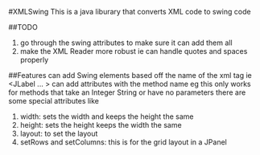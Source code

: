#XMLSwing
This is a java liburary that converts XML code to swing code

##TODO
1. go through the swing attributes to make sure it can add them all
3. make the XML Reader more robust ie can handle quotes and spaces properly

##Features
can add Swing elements based off the name of the xml tag ie <JLabel ... ></JLabel>
can add attributes with the method name eg <JLabel setText=text></JLabel> this only works for methods that take an Integer String or have no parameters
there are some special attributes like
1. width: sets the width and keeps the height the same
2. height: sets the height keeps the width the same
3. layout: to set the layout
4. setRows and setColumns: this is for the grid layout in a JPanel
